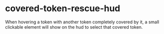 # covered-token-rescue-hud

When hovering a token with another token completely covered by it, a small clickable element will show on the hud to select that covered token.
